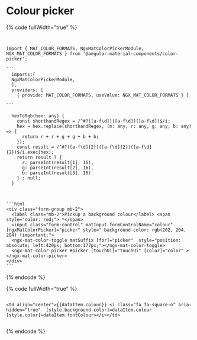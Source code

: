 # Colour picker

{% code fullWidth="true" %}
````


import { MAT_COLOR_FORMATS, NgxMatColorPickerModule, NGX_MAT_COLOR_FORMATS } from '@angular-material-components/color-picker';

```
  imports:[
  NgxMatColorPickerModule,
  ],
  providers: [
    { provide: MAT_COLOR_FORMATS, useValue: NGX_MAT_COLOR_FORMATS } ]

```

  hexToRgb(hex: any) {
    const shorthandRegex = /^#?([a-f\d])([a-f\d])([a-f\d])$/i;
    hex = hex.replace(shorthandRegex, (m: any, r: any, g: any, b: any) => {
      return r + r + g + g + b + b;
    });
    const result = /^#?([a-f\d]{2})([a-f\d]{2})([a-f\d]{2})$/i.exec(hex);
    return result ? {
      r: parseInt(result[1], 16),
      g: parseInt(result[2], 16),
      b: parseInt(result[3], 16)
    } : null;
  }



```html
<div class="form-group mb-2">
  <label class="mb-2">Pickup a background colour</label> <span style="color: red;"> *</span>
  <input class="form-control" matInput formControlName="colour" [ngxMatColorPicker]="picker" style=" background-color: rgb(202, 204, 204) !important;">
  <ngx-mat-color-toggle matSuffix [for]="picker"  style="position: absolute; left:420px; bottom:177px;"></ngx-mat-color-toggle>
  <ngx-mat-color-picker #picker [touchUi]="touchUi" [color]="color" ></ngx-mat-color-picker>
</div>
```
````
{% endcode %}



{% code fullWidth="true" %}
```
 
<td align="center">{{dataItem.colour}} <i class="fa fa-square-o" aria-hidden="true"  [style.background-color]=dataItem.colour [style.color]=dataItem.fontColour></i></td>
 
```
{% endcode %}
